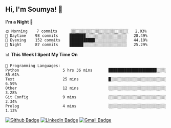 ## Hi, I'm Soumya! 👋

<!--START_SECTION:waka-->
**I'm a Night 🦉** 

```text
🌞 Morning    7 commits      ░░░░░░░░░░░░░░░░░░░░░░░░░   2.03% 
🌆 Daytime    98 commits     ███████░░░░░░░░░░░░░░░░░░   28.49% 
🌃 Evening    152 commits    ███████████░░░░░░░░░░░░░░   44.19% 
🌙 Night      87 commits     ██████░░░░░░░░░░░░░░░░░░░   25.29%

```


📊 **This Week I Spent My Time On** 

```text
💬 Programming Languages: 
Python                   5 hrs 36 mins       █████████████████████░░░░   85.61% 
Text                     25 mins             █░░░░░░░░░░░░░░░░░░░░░░░░   6.59% 
Other                    12 mins             ░░░░░░░░░░░░░░░░░░░░░░░░░   3.28% 
Git Config               9 mins              ░░░░░░░░░░░░░░░░░░░░░░░░░   2.34% 
Prolog                   4 mins              ░░░░░░░░░░░░░░░░░░░░░░░░░   1.13%

```


<!--END_SECTION:waka-->

[![Github Badge](https://img.shields.io/badge/-rubyruins-grey?style=for-the-badge&logo=github&logoColor=white&link=https://github.com/rubyruins/)](https://www.github.com/rubyruins/) 
[![Linkedin Badge](https://img.shields.io/badge/-Soumya%20Parekh-0072b1?style=for-the-badge&logo=Linkedin&logoColor=white&link=https://www.linkedin.com/in/Soumya-Parekh/)](https://www.linkedin.com/in/Soumya-Parekh/) 
[![Gmail Badge](https://img.shields.io/badge/-soumya.parekh@somaiya.edu-c14438?style=for-the-badge&logo=Gmail&logoColor=white&link=mailto:soumya.parekh@somaiya.edu)](mailto:soumya.parekh@somaiya.edu) 
